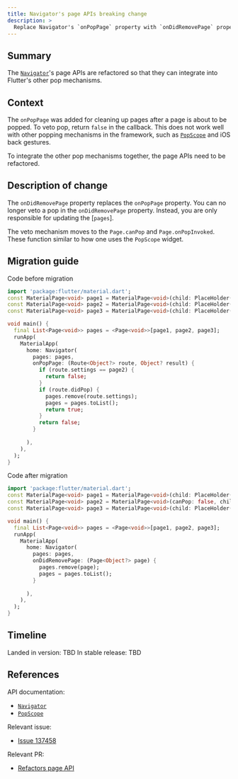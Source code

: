 ```yaml
---
title: Navigator's page APIs breaking change
description: >
  Replace Navigator's `onPopPage` property with `onDidRemovePage` property.
---
```


## Summary

The [`Navigator`]'s page APIs are refactored so that they can integrate
into Flutter's other pop mechanisms.

## Context

The `onPopPage` was added for cleaning up pages after a page is about to be popped.
To veto pop, return `false` in the callback. This does not work well with other popping
mechanisms in the framework, such as [`PopScope`] and iOS back gestures.

To integrate the other pop mechanisms together, the page APIs need to be refactored.

## Description of change

The `onDidRemovePage` property replaces the `onPopPage` property. You can no longer veto a pop in
the `onDidRemovePage` property. Instead, you are only responsible for updating the [`pages`].

The veto mechanism moves to the `Page.canPop` and `Page.onPopInvoked`.
These function similar to how one uses the `PopScope` widget.

## Migration guide

Code before migration

```dart
import 'package:flutter/material.dart';
const MaterialPage<void> page1 = MaterialPage<void>(child: PlaceHolder());
const MaterialPage<void> page2 = MaterialPage<void>(child: PlaceHolder());
const MaterialPage<void> page3 = MaterialPage<void>(child: PlaceHolder());

void main() {
  final List<Page<void>> pages = <Page<void>>[page1, page2, page3];
  runApp(
    MaterialApp(
      home: Navigator(
        pages: pages,
        onPopPage: (Route<Object?> route, Object? result) {
          if (route.settings == page2) {
            return false;
          }
          if (route.didPop) {
            pages.remove(route.settings);
            pages = pages.toList();
            return true;
          }
          return false;
        }
          
      ),
    ),
  );
}
```

Code after migration

```dart
import 'package:flutter/material.dart';
const MaterialPage<void> page1 = MaterialPage<void>(child: PlaceHolder());
const MaterialPage<void> page2 = MaterialPage<void>(canPop: false, child: PlaceHolder());
const MaterialPage<void> page3 = MaterialPage<void>(child: PlaceHolder());

void main() {
  final List<Page<void>> pages = <Page<void>>[page1, page2, page3];
  runApp(
    MaterialApp(
      home: Navigator(
        pages: pages,
        onDidRemovePage: (Page<Object?> page) {
          pages.remove(page);
          pages = pages.toList();
        }
          
      ),
    ),
  );
}
```

## Timeline

Landed in version: TBD
In stable release: TBD

## References

API documentation:

* [`Navigator`][]
* [`PopScope`][]

Relevant issue:

* [Issue 137458][]

Relevant PR:

* [Refactors page API][]

[Refactors page API]: {{site.repo.flutter}}/pull/137792
[`Navigator`]: {{site.api}}/flutter/widgets/Navigator-class.html
[`PopScope`]: {{site.api}}/flutter/widgets/PopScope-class.html
[Issue 137458]: {{site.repo.flutter}}/issues/137458
